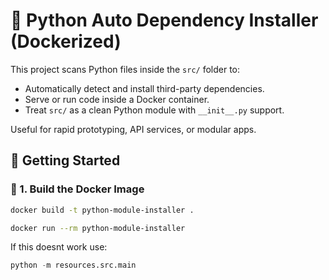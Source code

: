 # 🐳 Python Auto Dependency Installer (Dockerized)

This project scans Python files inside the `src/` folder to:

- Automatically detect and install third-party dependencies.
- Serve or run code inside a Docker container.
- Treat `src/` as a clean Python module with `__init__.py` support.

Useful for rapid prototyping, API services, or modular apps.

## 🚀 Getting Started

### 🔧 1. Build the Docker Image

```bash
docker build -t python-module-installer .

docker run --rm python-module-installer
```
If this doesnt work use:
```py
python -m resources.src.main
```
<!--
## 🔒 Internal API Reference

Use this section to document endpoints for internal or backend APIs.

### 🟢 GET /status

Returns system status.

```bash
curl -X GET http://localhost:8000/status
